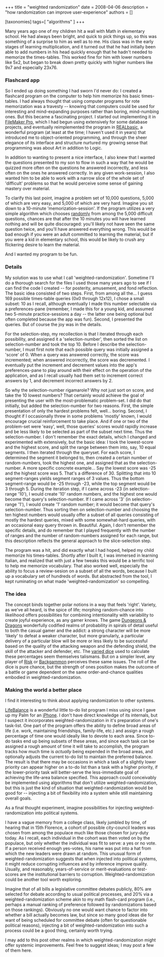 +++
title = "weighted randomization"
date = 2008-04-06
description = "how randomization can improve user-experience"
authors = []

[taxonomies]
tags=[ "algorithms" ]
+++


Many years ago one of my children hit a wall with Math in elementary school. He had always been bright, and quick to pick things up, so this was something of a surprise to him as well as to me. His class was in the early stages of learning multiplication, and it turned out that he had initially been able to add numbers in his head quickly enough that he hadn't needed to memorize the times-tables. This worked fine for him with lower numbers like 5x2, but began to break down pretty quickly with higher numbers like 9x7 and especially 23x76.

### Flashcard app

So I ended up doing something I had sworn I'd never do: I created a flashcard program on the computer to help him memorize his basic times-tables. I had always thought that using computer programs for rote memorization was a travesty -- knowing that computers could be used for interesting and mind-expanding purposes rather than boring, mind-numbing ones. But this became a fascinating project. I started out implementing it in [FileMaker Pro](http://en.wikipedia.org/wiki/Filemaker_Pro), which I had begun using extensively for some database projects, and eventually reimplemented the program in [REALbasic](http://en.wikipedia.org/wiki/REALbasic), a wonderful program (at least at the time; I haven't used it in years) that introduced me to object-oriented programming, and through the sheer elegance of its interface and structure nurtured my growing sense that programming was about Art in addition to Logic.

In addition to wanting to present a nice interface, I also knew that I wanted the questions presented to my son to flow in such a way that he would be quizzed more often on the questions he answered incorrectly, and less often on the ones he answered correctly. In any given work-session, I also wanted him to be able to work with a narrow slice of the whole set of 'difficult' problems so that he would perceive some sense of gaining mastery over material.

To clarify this last point, imagine a problem set of 10,000 questions, 5,000 of which are very easy, and 5,000 of which are very hard. Imagine you sit down to a 10-minute 'memorization-session'. If the program utilizes a very simple algorithm which chooses [randomly](http://en.wikipedia.org/wiki/Randomness) from among the 5,000 difficult questions, chances are that after the 10 minutes you will have learned nothing and will be quite discouraged: you'll likely not have seen the same question twice, and you'll have answered everything wrong. This would be bad enough if you were an adult committed to learning the material, but if you were a kid in elementary school, this would be likely to crush any flickering desire to learn the material.

And I wanted my program to be fun.

### Details

My solution was to use what I call 'weighted-randomization'. Sometime I'll do a thorough search for the files I used those many years ago to see if I can find the code I created -- for posterity, amusement, and fond reflection. The basic idea consisted of two steps. First, from among all the... I guess 169 possible times-table queries (0x0 through 12x12), I chose a small subset: 10 as I recall, although eventually I made this number selectable via a preferences-pane (remember, I made this for a young kid, and assumed two 5-minute practice-sessions a day -- the latter one being optional but often completed because the app was fun). Second, I presented the queries. But of course the joy was in the details.

For the selection-step, my recollection is that I iterated through each possibility, and assigned it a 'selection-number', then sorted the list on selection-number and took the top 10. Before I describe the selection-number, I must first note that each possible query was initially assigned a 'score' of 0. When a query was answered correctly, the score was incremented; when answered incorrectly, the score was decremented. I eventually put the increment and decrement values into the app's preferences-pane to play around with their effect on the operation of the application, and as I recall usually had them set to increment correct answers by 1, and decrement incorrect answers by 2.

So why the selection-number rigamarole? Why not just sort on score, and take the 10 lowest numbers? That certainly would achieve the goal of presenting the user with the most-problematic problem-set. I did do that initially, but added the selection-number for two reasons. First, the simple presentation of only the hardest problems felt, well... boring. Second, I thought if I occasionally threw in some problems 'mostly' known, I would encourage crucial reinforcement to take place. And if one or two of the problem-set were 'easy', well, those queries' scores would rapidly increase and be less likely to be selected as part of the subset next time. Thus the selection-number. I don't remember the exact details, which I changed and experimented with extensively, but the basic idea: I took the lowest-score and the highest score, and split the range between them into, say, 10 equal segments. I then iterated through the queryset. For each score, I determined the segment it belonged to, then created a certain number of random-numbers, took the highest one, and assigned that as the selection-number. A more specific concrete example... Say the lowest score was -25 and the highest score was 5. That's a difference of 30. Splitting that into 10 segment-ranges yields segment ranges of 3 values. Thus the bottom segment-range would be -25 through -23, while the top segment would be 3 through 5. During the iteration step, if I came across -23 (in selection-range '10'), I would create '10' random numbers, and the highest one would become that query's selection-number. If I came across '3' (in selection-range '1'), I would create '1' random number; it would become that query's selection-number. Thus sorting then on selection-number and choosing the ten highest numbers would usually offer a subset of all queries consisting of mostly the hardest queries, mixed with some somewhat-hard queries, with an occasional easy query thrown in. Beautiful. Again, I don't remember the specific details, and do remember that I played frequently with the number of ranges and the number of random-numbers assigned for each range, but this description reflects the general approach to the slice-selection step.

The program was a hit, and did exactly what I had hoped, helped my child memorize his times-tables. Shortly after I built it, I was immersed in learning Italian, and realized that with just a few tweaks this would be a terrific tool to help me memorize vocabulary. That also worked well, especially the ability to focus a review-sesion on a subset of all the words, because I built up a vocabulary set of hundreds of words. But abstracted from the tool, I kept ruminating on what made 'weighted-randomization' so compelling.

### The idea

The concept binds together polar notions in a way that feels 'right'. Variety, as we've all heard, is the spice of life; morphing random-chance into likelihood offers possibilities for combining intentionality with variability to create joyful experience, as any gamer knows. The game [Dungeons & Dragons](http://en.wikipedia.org/wiki/Dungeons_and_dragons) wonderfully codified realms of probability in spirals of detail useful to both the casual gamer and the addict: a strong character will be more 'likely' to defeat a weaker character, but more granularly, a particular delivery of a particular blow will be more or less likely to be successful based on the quality of the attacking weapon and the defending shield, the skill of the attacker and defender, etc. The [varied dice](http://en.wikipedia.org/wiki/Dice#Non-cubical_dice) used to calculate these percentages seem themselves talismans. But on a simpler level, any player of [Risk](http://en.wikipedia.org/wiki/Risk_%28game%29) or [Backgammon](http://en.wikipedia.org/wiki/Backgammon) perceives these same issues. The roll of the dice is pure chance, but the strength of ones position makes the outcome of a battle or game dependent on the same order-and-chance qualities embodied in weighted-randomization.

### Making the world a better place

I find it interesting to think about applying randomization to other systems. 

[LifeBalance](http://web.archive.org/web/20080830093825/http://www.llamagraphics.com/LB/index.php) is a wonderful little to-do list program I miss using since I gave up my Palm for an [iPhone](http://www.apple.com/iphone/). I don't have direct knowledge of its internals, but I suspect it incorporates weighted-randomization in it's preparation of one's task-list. One part of the program offers the ability to define broad areas of life (i.e. work, maintaining friendships, family-life, etc.) and assign a rough percentage of time one would ideally like to devote to each area. Since to-do tasks end up being subsets of these areas, and since each task can be assigned a rough amount of time it will take to accomplish, the program tracks how much time is *actually* being expended in the broad areas, and optionally adjusts the current to-do list to maintain the preferred balance. The result is that there may be occasions in which a task of a slightly lower priority can appear higher on a to-do list than a task with a higher priority, if the lower-priority task will better-serve the less-immediate goal of achieving the life-area balance specified. This approach could conceivably be implemented using algorithms that don't utilize weighted-randomization, but this is just the kind of situation that weighted-randomization would be good for -- injecting a bit of flexibility into a system while still maintaining overall goals.

As a final thought experiment, imagine possibilities for injecting weighted-randomization into political systems.

I have a vague memory from a college class, likely jumbled by time, of hearing that in 15th Florence, a cohort of possible city-council leaders was chosen from among the populace much like those chosen for jury-duty today. As I recall, each individual in the cohort was then voted on by the populace, but only whether the individual was fit to serve: a yes or no vote. If a person received enough yes-votes, his name was put into a hat from which the new leaders were drawn at random. This unusual form of weighted-randomization suggests that when injected into political systems, it might reduce corrupting influences and by inference improve quality. Usually, and reasonably, years-of-service or merit-evaluations or test-scores are the institutional barriers to corruption. Weighted-randomization could be another tool worth exploring.

Imagine that of all bills a legislative committee debates publicly, 80% are selected for debate according to usual political processes, and 20% via a weighted-randomization scheme akin to my math flash-card program (i.e., perhaps a manual ranking of preference followed by randomizations based on those rankings). Obviously no one would want chance to factor into whether a bill actually becomes law, but since so many good ideas die for want of being scheduled for committee debate (often for questionable political reasons), injecting a bit of weighted-randomization into such a process could be a good thing, certainly worth trying.

I may add to this post other realms in which weighted-randomization might offer systemic improvements. Feel free to suggest ideas; I may post a few of them here.
